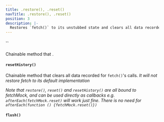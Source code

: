 ```yaml
---
title: .restore(), .reset()
navTitle: .restore(), .reset()
position: 3
description: |-
  Restores `fetch()` to its unstubbed state and clears all data recorded for its calls. `reset()` is an alias for `restore()`
---
```


#### ``

Chainable method that .

#### `resetHistory()`

Chainable method that clears all data recorded for `fetch()`'s calls. _It will not restore fetch to its default implementation_

_Note that `restore()`, `reset()` and `resetHistory()` are all bound to fetchMock, and can be used directly as callbacks e.g. `afterEach(fetchMock.reset)` will work just fine. There is no need for `afterEach(function () {fetchMock.reset()})`_

#### `flush()`


